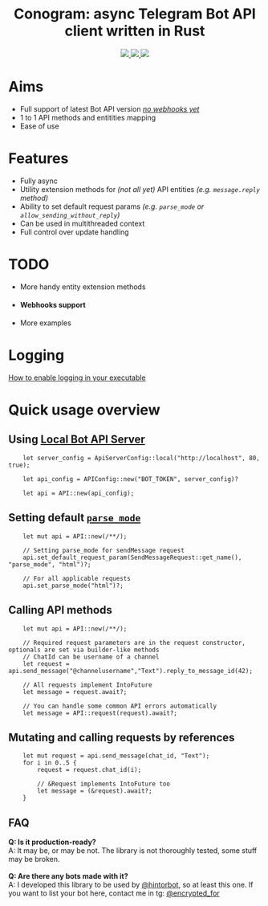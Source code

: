 
<div align="center">
    <h1><b>Conogram: async Telegram Bot API client written in Rust</b></h1>
    <a href="https://github.com/ENCRYPTEDFOREVER/conogram/actions">
        <img src="https://github.com/ENCRYPTEDFOREVER/conogram/workflows/Build/badge.svg">
    </a>
    <a href="https://core.telegram.org/bots/api#august-18-2023">
        <img src="https://img.shields.io/badge/Bot%20API%20version-6.8-brightgreen">
    </a>
    <a href="https://crates.io/crates/conogram">
    <img src="https://img.shields.io/crates/v/conogram.svg">
  </a>
</div>

# Aims
 - Full support of latest Bot API version _[no webhooks yet](#webhooks-support)_
 - 1 to 1 API methods and entitities mapping
 - Ease of use
 

# Features
- Fully async
- Utility extension methods for _(not all yet)_ API entities _(e.g. ``message.reply`` method)_
- Ability to set default request params _(e.g. ``parse_mode`` or ``allow_sending_without_reply``)_
- Can be used in multithreaded context
- Full control over update handling

# TODO
- More handy entity extension methods
- #### Webhooks support
- More examples

# Logging
[How to enable logging in your executable](https://github.com/rust-lang/log#in-executables)

# Quick usage overview

## Using [Local Bot API Server](https://core.telegram.org/bots/api#using-a-local-bot-api-server)

```rust, no_run
    let server_config = ApiServerConfig::local("http://localhost", 80, true);

    let api_config = APIConfig::new("BOT_TOKEN", server_config)?

    let api = API::new(api_config);
```

## Setting default [`parse_mode`](https://core.telegram.org/bots/api#formatting-options)
```rust, no_run
    let mut api = API::new(/**/);

    // Setting parse_mode for sendMessage request
    api.set_default_request_param(SendMessageRequest::get_name(), "parse_mode", "html")?;

    // For all applicable requests
    api.set_parse_mode("html")?;
```

## Calling API methods
```rust, no_run
    let mut api = API::new(/**/);

    // Required request parameters are in the request constructor, optionals are set via builder-like methods
    // ChatId can be username of a channel
    let request = api.send_message("@channelusername","Text").reply_to_message_id(42);

    // All requests implement IntoFuture
    let message = request.await?;

    // You can handle some common API errors automatically
    let message = API::request(request).await?;
```

## Mutating and calling requests by references
```rust, no_run    
    let mut request = api.send_message(chat_id, "Text");
    for i in 0..5 {
        request = request.chat_id(i);

        // &Request implements IntoFuture too
        let message = (&request).await?;
    }
```

## FAQ
**Q: Is it production-ready?**<br>
A: It may be, or may be not. The library is not thoroughly tested, some stuff may be broken.<br><br>
**Q: Are there any bots made with it?**<br>
A: I developed this library to be used by [@hintorbot](https://t.me/hintorbot), so at least this one. If you want to list your bot here, contact me in tg: [@encrypted_for](https://t.me/encrypted_for)
